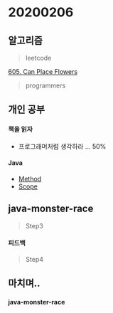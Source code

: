 # 20200206

## 알고리즘
> leetcode

[605. Can Place Flowers](https://github.com/Hyune-c/algorithm/tree/master/src/main/java/leetcode/canplaceflowers)

> programmers


## 개인 공부
#### 책을 읽자
- 프로그래머처럼 생각하라 ... 50%

#### Java 
- [Method](https://github.com/Hyune-c/TIL/blob/master/Java/Method.md)
- [Scope](https://github.com/Hyune-c/TIL/blob/master/Java/Scope.md)

## java-monster-race 

> Step3
#### 피드백

> Step4



## 마치며..

#### java-monster-race 

<!--stackedit_data:
eyJoaXN0b3J5IjpbLTE2MTUyNzkyMSwtNjk0MTcxOTQ4XX0=
-->